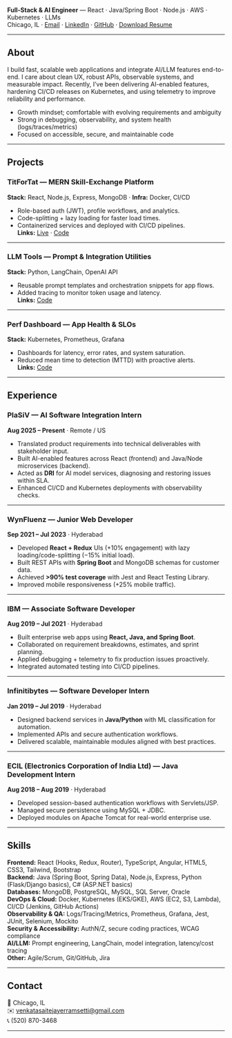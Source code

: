 **Full-Stack & AI Engineer** — React · Java/Spring Boot · Node.js · AWS · Kubernetes · LLMs  
Chicago, IL · [Email](mailto:venkatasaitejayerramsetti@gmail.com) · [LinkedIn](https://www.linkedin.com/in/venkata-sai-teja-yerramsetti-595511172/) · [GitHub](https://github.com/yerramsetti97) · [Download Resume](resume.pdf)

---

## About
I build fast, scalable web applications and integrate AI/LLM features end-to-end. I care about clean UX, robust APIs, observable systems, and measurable impact. Recently, I’ve been delivering AI-enabled features, hardening CI/CD releases on Kubernetes, and using telemetry to improve reliability and performance.

- Growth mindset; comfortable with evolving requirements and ambiguity  
- Strong in debugging, observability, and system health (logs/traces/metrics)  
- Focused on accessible, secure, and maintainable code  

---

## Projects

### TitForTat — MERN Skill-Exchange Platform
**Stack:** React, Node.js, Express, MongoDB · **Infra:** Docker, CI/CD  
- Role-based auth (JWT), profile workflows, and analytics.  
- Code-splitting + lazy loading for faster load times.  
- Containerized services and deployed with CI/CD pipelines.  
**Links:** [Live](#) · [Code](#)

---

### LLM Tools — Prompt & Integration Utilities
**Stack:** Python, LangChain, OpenAI API  
- Reusable prompt templates and orchestration snippets for app flows.  
- Added tracing to monitor token usage and latency.  
**Links:** [Code](#)

---

### Perf Dashboard — App Health & SLOs
**Stack:** Kubernetes, Prometheus, Grafana  
- Dashboards for latency, error rates, and system saturation.  
- Reduced mean time to detection (MTTD) with proactive alerts.  
**Links:** [Code](#)

---

## Experience

### PlaSiV — AI Software Integration Intern  
**Aug 2025 – Present** · Remote / US  
- Translated product requirements into technical deliverables with stakeholder input.  
- Built AI-enabled features across React (frontend) and Java/Node microservices (backend).  
- Acted as **DRI** for AI model services, diagnosing and restoring issues within SLA.  
- Enhanced CI/CD and Kubernetes deployments with observability checks.  

---

### WynFluenz — Junior Web Developer  
**Sep 2021 – Jul 2023** · Hyderabad  
- Developed **React + Redux** UIs (+10% engagement) with lazy loading/code-splitting (−15% initial load).  
- Built REST APIs with **Spring Boot** and MongoDB schemas for customer data.  
- Achieved **>90% test coverage** with Jest and React Testing Library.  
- Improved mobile responsiveness (+25% mobile traffic).  

---

### IBM — Associate Software Developer  
**Aug 2019 – Jul 2021** · Hyderabad  
- Built enterprise web apps using **React, Java, and Spring Boot**.  
- Collaborated on requirement breakdowns, estimates, and sprint planning.  
- Applied debugging + telemetry to fix production issues proactively.  
- Integrated automated testing into CI/CD pipelines.  

---

### Infinitibytes — Software Developer Intern  
**Jan 2019 – Jul 2019** · Hyderabad  
- Designed backend services in **Java/Python** with ML classification for automation.  
- Implemented APIs and secure authentication workflows.  
- Delivered scalable, maintainable modules aligned with best practices.  

---

### ECIL (Electronics Corporation of India Ltd) — Java Development Intern  
**Aug 2018 – Aug 2019** · Hyderabad  
- Developed session-based authentication workflows with Servlets/JSP.  
- Managed secure persistence using MySQL + JDBC.  
- Deployed modules on Apache Tomcat for real-world enterprise use.  

---

## Skills
**Frontend:** React (Hooks, Redux, Router), TypeScript, Angular, HTML5, CSS3, Tailwind, Bootstrap  
**Backend:** Java (Spring Boot, Spring Data), Node.js, Express, Python (Flask/Django basics), C# (ASP.NET basics)  
**Databases:** MongoDB, PostgreSQL, MySQL, SQL Server, Oracle  
**DevOps & Cloud:** Docker, Kubernetes (EKS/GKE), AWS (EC2, S3, Lambda), CI/CD (Jenkins, GitHub Actions)  
**Observability & QA:** Logs/Tracing/Metrics, Prometheus, Grafana, Jest, JUnit, Selenium, Mockito  
**Security & Accessibility:** AuthN/Z, secure coding practices, WCAG compliance  
**AI/LLM:** Prompt engineering, LangChain, model integration, latency/cost tracing  
**Other:** Agile/Scrum, Git/GitHub, Jira  

---

## Contact
📍 Chicago, IL  
✉️ [venkatasaitejayerramsetti@gmail.com](mailto:venkatasaitejayerramsetti@gmail.com)  
📞 (520) 870-3468  

---
